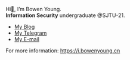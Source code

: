 Hi👋, I’m Bowen Young.
<br />**Information Security** undergraduate @SJTU-21.
+ [My Blog](https://bowenyoung.cn)
+ [My Telegram](https://t.me/BowenYoung)
+ [My E-mail](mailto:self@bowenyoung.cn)

For more information: <https://i.bowenyoung.cn>

